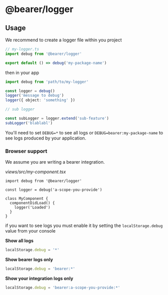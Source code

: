 # @bearer/logger

## Usage

We recommend to create a logger file within you project

```ts
// my-logger.ts
import debug from '@bearer/logger'

export default () => debug('my-package-name')
```

then in your app

```ts
import debug from 'path/to/my-logger'

const logger = debug()
logger('message to debug')
logger({ object: 'something' })

// sub logger

const subLogger = logger.extend('sub-feature')
subLogger('blablabl')
```

You'll need to set `DEBUG=*` to see all logs or `DEBUG=bearer:my-package-name` to see logs produced by your application.

### Browser support

We assume you are writing a bearer integration.

_views/src/my-component.tsx_

```tsx
import debug from '@bearer/logger'

const logger = debug('a-scope-you-provide')

class MyComponent {
  componentDidLoad() {
    logger('Loaded')
  }
}
```

if you want to see logs you must enable it by setting the `localStorage.debug` value from your console

**Show all logs**

```js
localStorage.debug = '*'
```

**Show bearer logs only**

```js
localStorage.debug = 'bearer:*'
```

**Show your integration logs only**

```js
localStorage.debug = 'bearer:a-scope-you-provide:*'
```
